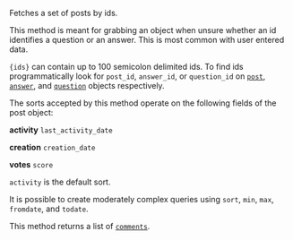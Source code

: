 Fetches a set of posts by ids.

This method is meant for grabbing an object when unsure whether an id identifies a question or an answer. This is most
common with user entered data.

`{ids}` can contain up to 100 semicolon delimited ids. To find ids programmatically look for `post_id`, `answer_id`, or
`question_id` on [`post`](#model-Post), [`answer`](#model-Answer), and [`question`](#model-Question) objects
respectively.

The sorts accepted by this method operate on the following fields of the post object:

**activity**
`last_activity_date`

**creation**
`creation_date`

**votes**
`score`

`activity` is the default sort.

It is possible to create moderately complex queries using `sort`, `min`, `max`, `fromdate`, and `todate`.

This method returns a list of [`comments`](#model-Comment).
